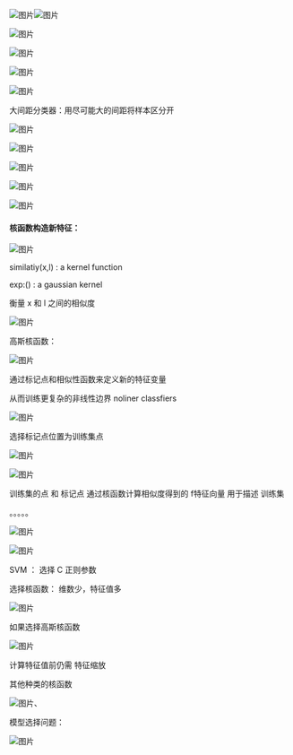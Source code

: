 

![图片](https://uploader.shimo.im/f/N7KXBKmJjgWXuxc1.png!thumbnail)![图片](https://uploader.shimo.im/f/e6DpjslHpc0qBiTy.png!thumbnail)

![图片](https://uploader.shimo.im/f/VemAZ298Q0PR56tb.png!thumbnail)

![图片](https://uploader.shimo.im/f/Qjonlzmz7PtB5gDR.png!thumbnail)

![图片](https://uploader.shimo.im/f/HGyGFMDbddZMnfJ7.png!thumbnail)

![图片](https://uploader.shimo.im/f/rZeCb5HAc7UJOoVA.png!thumbnail)

大间距分类器：用尽可能大的间距将样本区分开


![图片](https://uploader.shimo.im/f/glvk6Zp0fyTKbxyI.png!thumbnail)



![图片](https://uploader.shimo.im/f/Kz48K4KwJUiShUMv.png!thumbnail)

![图片](https://uploader.shimo.im/f/XpDnowXMZmZY5m4I.png!thumbnail)


![图片](https://uploader.shimo.im/f/ak9wrD8Mwtxezoss.png!thumbnail)


![图片](https://uploader.shimo.im/f/tiugW8gVQQtEkPnP.png!thumbnail)


#### 核函数构造新特征：

![图片](https://uploader.shimo.im/f/14feMJhXw2xOWl3Q.png!thumbnail)

similatiy(x,l) :  a kernel function

exp:()  : a gaussian kernel

衡量 x 和 l 之间的相似度

![图片](https://uploader.shimo.im/f/xKml0zQusdK7Dszx.png!thumbnail)

高斯核函数：

![图片](https://uploader.shimo.im/f/XG93LEkMCTvAMhqC.png!thumbnail)

通过标记点和相似性函数来定义新的特征变量

从而训练更复杂的非线性边界 noliner classfiers

![图片](https://uploader.shimo.im/f/ozcLtyPtNzhPu4Pm.png!thumbnail)

选择标记点位置为训练集点

![图片](https://uploader.shimo.im/f/Ec5vmEtlXX6i3mQZ.png!thumbnail)

![图片](https://uploader.shimo.im/f/yAMidLVoqidOzXYZ.png!thumbnail)

训练集的点 和 标记点 通过核函数计算相似度得到的 f特征向量 用于描述 训练集

。。。。。

![图片](https://uploader.shimo.im/f/oYNONUVlK5GCDG5k.png!thumbnail)

![图片](https://uploader.shimo.im/f/QER7FWiufexMLYXP.png!thumbnail)



SVM ： 选择 C  正则参数

选择核函数： 维数少，特征值多

![图片](https://uploader.shimo.im/f/OVM3x4llqClZ7WTB.png!thumbnail)

如果选择高斯核函数

![图片](https://uploader.shimo.im/f/7K1HhCGF6VRBNAMB.png!thumbnail)

计算特征值前仍需 特征缩放



其他种类的核函数

![图片](https://uploader.shimo.im/f/8COwUEU5V5CDFqHV.png!thumbnail)、

模型选择问题：

![图片](https://uploader.shimo.im/f/eEvrDllsVk8g5813.png!thumbnail)

